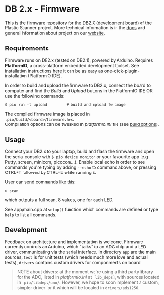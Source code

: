 # DB 2.x - Firmware

This is the firmware repository for the DB2.X (development board) of the Plastic Scanner project. More technical information is in the [docs](docs.plasticscanner.com) and general information about project on our [website](plasticscanner.com).



## Requirements

Firmware runs on DB2.x (tested on DB2.1), powered by Arduino.
Requires **PlatformIO**, a cross-platform embedded development toolset. See installation instructions [here ](https://platformio.org/install/)it can be as easy as one-click-plugin-installation (PlatformIO IDE).

In order to build and upload the firmware to DB2.x, connect the board to computer and find the *Build* and *Upload* buttons in the PlatformIO IDE OR use the following commands:

```
$ pio run -t upload 		# build and upload fw image
```

The compiled firmware image is placed in `.pio/build/<board>/firmware.hex`.  
Compilation options can be tweaked in *platformio.ini* file (see [build options](https://docs.platformio.org/en/latest/projectconf/section_env_build.html)).



## Usage

Connect your DB2.x to your laptop, build and flash the firmware and open the serial console with `$ pio device monitor` or your favourite app (e.g Putty, screen, minicom, picocom...). Enable local echo in order to see commands you're typing by adding `--echo` to command above, or pressing CTRL+T followed by CTRL+E while running it.

User can send commands like this:

```
> scan
```

which outputs a full scan, 8 values, one for each LED.

See app/main.cpp at `setup()` function which commands are defined or type `help` to list all commands.



## Development

Feedback on architecture and implementation is welcome. Firmware currently controls an Arduino, which "talks" to an ADC chip and a LED driver, communicating via the serial interface. In directory `app` are the main sources, `test` is for unit tests (which needs much more love and actual tests), `drivers` contains custom drivers for componments on board.

> NOTE about drivers: at the moment we're using a third party library for the ADC, listed in *platformio.ini* at `[lib_deps]`, with sources located in `.pio/libdeps/uno/`. However, we hope to soon implement a custom, simpler driver for it which will be located in `drivers/ads1256`.
